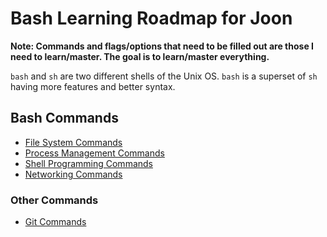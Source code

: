 # Bash Learning Roadmap for Joon

**Note: Commands and flags/options that need to be filled out are those I need to learn/master. The goal is to learn/master everything.**

`bash` and `sh` are two different shells of the Unix OS. `bash` is a superset of `sh` having more features and better syntax.

## Bash Commands
- [File System Commands]()
- [Process Management Commands]()
- [Shell Programming Commands]()
- [Networking Commands]()

### Other Commands
- [Git Commands]()


